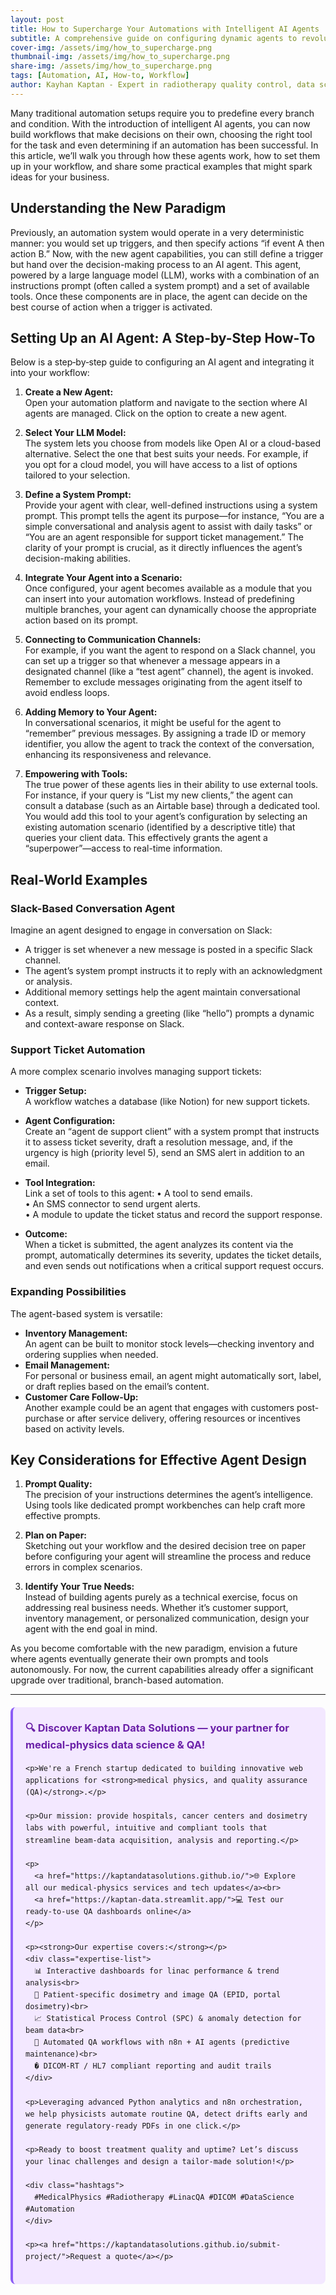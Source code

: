 ```yaml
---
layout: post
title: How to Supercharge Your Automations with Intelligent AI Agents
subtitle: A comprehensive guide on configuring dynamic agents to revolutionize your workflow automation
cover-img: /assets/img/how_to_supercharge.png  
thumbnail-img: /assets/img/how_to_supercharge.png  
share-img: /assets/img/how_to_supercharge.png  
tags: [Automation, AI, How-to, Workflow]
author: Kayhan Kaptan - Expert in radiotherapy quality control, data science and automation
---
```


Many traditional automation setups require you to predefine every branch and condition. With the introduction of intelligent AI agents, you can now build workflows that make decisions on their own, choosing the right tool for the task and even determining if an automation has been successful. In this article, we’ll walk you through how these agents work, how to set them up in your workflow, and share some practical examples that might spark ideas for your business.

## Understanding the New Paradigm

Previously, an automation system would operate in a very deterministic manner: you would set up triggers, and then specify actions “if event A then action B.” Now, with the new agent capabilities, you can still define a trigger but hand over the decision-making process to an AI agent. This agent, powered by a large language model (LLM), works with a combination of an instructions prompt (often called a system prompt) and a set of available tools. Once these components are in place, the agent can decide on the best course of action when a trigger is activated.

## Setting Up an AI Agent: A Step-by-Step How‑To

Below is a step‑by‑step guide to configuring an AI agent and integrating it into your workflow:

1. **Create a New Agent:**  
   Open your automation platform and navigate to the section where AI agents are managed. Click on the option to create a new agent.
   
2. **Select Your LLM Model:**  
   The system lets you choose from models like Open AI or a cloud-based alternative. Select the one that best suits your needs. For example, if you opt for a cloud model, you will have access to a list of options tailored to your selection.

3. **Define a System Prompt:**  
   Provide your agent with clear, well-defined instructions using a system prompt. This prompt tells the agent its purpose—for instance, “You are a simple conversational and analysis agent to assist with daily tasks” or “You are an agent responsible for support ticket management.” The clarity of your prompt is crucial, as it directly influences the agent’s decision-making abilities.

4. **Integrate Your Agent into a Scenario:**  
   Once configured, your agent becomes available as a module that you can insert into your automation workflows. Instead of predefining multiple branches, your agent can dynamically choose the appropriate action based on its prompt.

5. **Connecting to Communication Channels:**  
   For example, if you want the agent to respond on a Slack channel, you can set up a trigger so that whenever a message appears in a designated channel (like a “test agent” channel), the agent is invoked. Remember to exclude messages originating from the agent itself to avoid endless loops.

6. **Adding Memory to Your Agent:**  
   In conversational scenarios, it might be useful for the agent to “remember” previous messages. By assigning a trade ID or memory identifier, you allow the agent to track the context of the conversation, enhancing its responsiveness and relevance.

7. **Empowering with Tools:**  
   The true power of these agents lies in their ability to use external tools. For instance, if your query is “List my new clients,” the agent can consult a database (such as an Airtable base) through a dedicated tool. You would add this tool to your agent’s configuration by selecting an existing automation scenario (identified by a descriptive title) that queries your client data. This effectively grants the agent a “superpower”—access to real-time information.

## Real-World Examples

### Slack-Based Conversation Agent

Imagine an agent designed to engage in conversation on Slack:
- A trigger is set whenever a new message is posted in a specific Slack channel.
- The agent’s system prompt instructs it to reply with an acknowledgment or analysis.
- Additional memory settings help the agent maintain conversational context.
- As a result, simply sending a greeting (like “hello”) prompts a dynamic and context-aware response on Slack.

### Support Ticket Automation

A more complex scenario involves managing support tickets:
- **Trigger Setup:**  
  A workflow watches a database (like Notion) for new support tickets.
  
- **Agent Configuration:**  
  Create an “agent de support client” with a system prompt that instructs it to assess ticket severity, draft a resolution message, and, if the urgency is high (priority level 5), send an SMS alert in addition to an email.
  
- **Tool Integration:**  
  Link a set of tools to this agent:
  • A tool to send emails.  
  • An SMS connector to send urgent alerts.  
  • A module to update the ticket status and record the support response.
  
- **Outcome:**  
  When a ticket is submitted, the agent analyzes its content via the prompt, automatically determines its severity, updates the ticket details, and even sends out notifications when a critical support request occurs.

### Expanding Possibilities

The agent-based system is versatile:
- **Inventory Management:**  
  An agent can be built to monitor stock levels—checking inventory and ordering supplies when needed.
- **Email Management:**  
  For personal or business email, an agent might automatically sort, label, or draft replies based on the email’s content.
- **Customer Care Follow-Up:**  
  Another example could be an agent that engages with customers post-purchase or after service delivery, offering resources or incentives based on activity levels.

## Key Considerations for Effective Agent Design

1. **Prompt Quality:**  
   The precision of your instructions determines the agent’s intelligence. Using tools like dedicated prompt workbenches can help craft more effective prompts.
   
2. **Plan on Paper:**  
   Sketching out your workflow and the desired decision tree on paper before configuring your agent will streamline the process and reduce errors in complex scenarios.
   
3. **Identify Your True Needs:**  
   Instead of building agents purely as a technical exercise, focus on addressing real business needs. Whether it’s customer support, inventory management, or personalized communication, design your agent with the end goal in mind.

As you become comfortable with the new paradigm, envision a future where agents eventually generate their own prompts and tools autonomously. For now, the current capabilities already offer a significant upgrade over traditional, branch-based automation.

---


<html lang="fr">
<head>
    <meta charset="UTF-8">
    <meta name="viewport" content="width=device-width, initial-scale=1.0">
    <title>Kaptan Data Solutions</title>
    <style>
        .citation {
            background-color: #f3e8ff;
            border-left: 4px solid #8b5cf6;
            padding: 20px;
            margin: 20px 0;
            border-radius: 8px;
            font-family: -apple-system, BlinkMacSystemFont, 'Segoe UI', Roboto, sans-serif;
            line-height: 1.6;
        }
        .citation h3 {
            color: #6b21a8;
            margin-top: 0;
        }
        .citation a {
            color: #7c3aed;
            text-decoration: none;
        }
        .citation a:hover {
            text-decoration: underline;
        }
        .expertise-list {
            margin: 15px 0;
        }
        .hashtags {
            font-weight: bold;
            color: #7c3aed;
            margin-top: 15px;
        }
    </style>
</head>
<body>
  <div class="citation">
    <h3>🔍 Discover Kaptan Data Solutions — your partner for medical-physics data science & QA!</h3>

    <p>We're a French startup dedicated to building innovative web applications for <strong>medical physics, and quality assurance (QA)</strong>.</p>

    <p>Our mission: provide hospitals, cancer centers and dosimetry labs with powerful, intuitive and compliant tools that streamline beam-data acquisition, analysis and reporting.</p>

    <p>
      <a href="https://kaptandatasolutions.github.io/">🌐 Explore all our medical-physics services and tech updates</a><br>
      <a href="https://kaptan-data.streamlit.app/">💻 Test our ready-to-use QA dashboards online</a>
    </p>

    <p><strong>Our expertise covers:</strong></p>
    <div class="expertise-list">
      📊 Interactive dashboards for linac performance & trend analysis<br>
      🔬 Patient-specific dosimetry and image QA (EPID, portal dosimetry)<br>
      📈 Statistical Process Control (SPC) & anomaly detection for beam data<br>
      🤖 Automated QA workflows with n8n + AI agents (predictive maintenance)<br>
      � DICOM-RT / HL7 compliant reporting and audit trails
    </div>

    <p>Leveraging advanced Python analytics and n8n orchestration, we help physicists automate routine QA, detect drifts early and generate regulatory-ready PDFs in one click.</p>

    <p>Ready to boost treatment quality and uptime? Let’s discuss your linac challenges and design a tailor-made solution!</p>

    <div class="hashtags">
      #MedicalPhysics #Radiotherapy #LinacQA #DICOM #DataScience #Automation
    </div>

    <p><a href="https://kaptandatasolutions.github.io/submit-project/">Request a quote</a></p>
  </div>
</body>
</html>